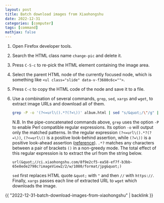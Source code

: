 ```yaml
---
layout: post
title: Batch download images from Xiaohongshu
date: 2022-12-31
categories: [computer]
tags: [command]
mathjax: false
---
```


1.  Open Firefox developer tools.
2.  Search the HTML class name `change-pic` and delete it.
3.  Press `C-S-c` to re-pick the HTML element containing the image area.
4.  Select the parent HTML node of the currently focused node, which is something like `<ul class="slide" data-v-f3680c6c="">`.
5.  Press `C-c` to copy the HTML code of the node and save it to a file.
6.  Use a combination of several commands, `grep`, `sed`, `xargs` and `wget`, to extract image URLs and download all of them.
    
    ```bash
    grep -P -o '(?<=url\().*?(?=\))' album.html | sed "s/&quot;/\"/g" |sed "s/\/\//https:\/\//" | xargs wget
    ```
    
    N.B. In the pipe-concatenated commands above, `grep` uses the option `-P` to enable Perl compatible regular expressions. Its option `-o` will output only the matched patterns. In the regular expression `(?<=url\().*?(?=\))`, `(?<=url\()` is a positive look-behind assertion, while `(?=\))` is a positive look-ahead assertion ([reference](https://www.perlmonks.org/?node_id=518444)). `.*?` matches any characters between a pair of brackets `()` in a non-greedy mode. The total effect of this regular expression is to extract the url from the string below.
    
    ```text
    url(&quot;//ci.xiaohongshu.com/8f9e2cf5-ea58-ef7f-b3bb-65e8ede2798c?imageView2/2/w/1080/format/jpg&quot;)
    ```
    
    `sed` first replaces HTML quote `&quot;` with `"` and then `//` with `https://`. Finally, `xargs` passes each line of extracted URL to `wget` which downloads the image.

{{ "2022-12-31-batch-download-images-from-xiaohongshu" | backlink }}
